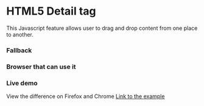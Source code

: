# HTML5 Detail tag

This Javascript feature allows user to drag and drop content from one place to another.

### Fallback
<!-- If the browser does not support the CSS feature the page or content will scroll normal -->

### Browser that can use it
<!-- This is a features that is not well supported by allot of browsers. Most browsers support it with a prefix. No mobile browser supports it. -->

<!-- | IE & Edge             | Firefox                   | Safar & Safari IOS | -->
<!-- |-                     -|-                         -|-                  -| -->
<!-- |Partially with prefix  |Partially no prefix needed |Partially with prefix, Safari 10.1 does fully support it | -->

### Live demo
<!-- I made an example that will show the snapping in action on the browsers that support. If the browser doesn't support it the sections will be expanded.
 // src: Idea from Chanel Mepschen;
 // src: https://developer.mozilla.org/en-US/docs/Web/API/HTML_Drag_and_Drop_API
 // Add the target element's id to the data transfer object
-->

View the difference on Firefox and Chrome
[Link to the example](https://eltongonc.github.io/browser-technology/feature_detection/drag-and-drop)
